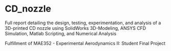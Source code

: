 # CD_nozzle
Full report detailing the design, testing, experimentation, and analysis of a 3D-printed CD nozzle using SolidWorks 3D-Modeling, ANSYS CFD Simulation, Matlab Scripting, and Numerical Analysis

Fulfillment of MAE352 - Experimental Aerodynamics II: Student Final Project
